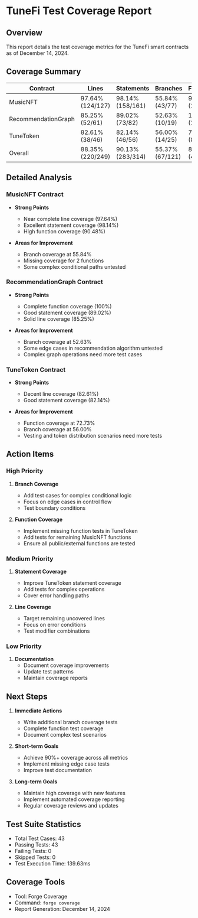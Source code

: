 # TuneFi Test Coverage Report

## Overview
This report details the test coverage metrics for the TuneFi smart contracts as of December 14, 2024.

## Coverage Summary

| Contract               | Lines          | Statements     | Branches       | Functions     |
|-----------------------|----------------|----------------|----------------|---------------|
| MusicNFT              | 97.64% (124/127)| 98.14% (158/161)| 55.84% (43/77) | 90.48% (19/21)|
| RecommendationGraph   | 85.25% (52/61) | 89.02% (73/82) | 52.63% (10/19) | 100.00% (10/10)|
| TuneToken             | 82.61% (38/46) | 82.14% (46/56) | 56.00% (14/25) | 72.73% (8/11) |
| Overall              | 88.35% (220/249)| 90.13% (283/314)| 55.37% (67/121)| 80.00% (40/50)|

## Detailed Analysis

### MusicNFT Contract
- **Strong Points**
  - Near complete line coverage (97.64%)
  - Excellent statement coverage (98.14%)
  - High function coverage (90.48%)
  
- **Areas for Improvement**
  - Branch coverage at 55.84%
  - Missing coverage for 2 functions
  - Some complex conditional paths untested

### RecommendationGraph Contract
- **Strong Points**
  - Complete function coverage (100%)
  - Good statement coverage (89.02%)
  - Solid line coverage (85.25%)
  
- **Areas for Improvement**
  - Branch coverage at 52.63%
  - Some edge cases in recommendation algorithm untested
  - Complex graph operations need more test cases

### TuneToken Contract
- **Strong Points**
  - Decent line coverage (82.61%)
  - Good statement coverage (82.14%)
  
- **Areas for Improvement**
  - Function coverage at 72.73%
  - Branch coverage at 56.00%
  - Vesting and token distribution scenarios need more tests

## Action Items

### High Priority
1. **Branch Coverage**
   - Add test cases for complex conditional logic
   - Focus on edge cases in control flow
   - Test boundary conditions

2. **Function Coverage**
   - Implement missing function tests in TuneToken
   - Add tests for remaining MusicNFT functions
   - Ensure all public/external functions are tested

### Medium Priority
1. **Statement Coverage**
   - Improve TuneToken statement coverage
   - Add tests for complex operations
   - Cover error handling paths

2. **Line Coverage**
   - Target remaining uncovered lines
   - Focus on error conditions
   - Test modifier combinations

### Low Priority
1. **Documentation**
   - Document coverage improvements
   - Update test patterns
   - Maintain coverage reports

## Next Steps

1. **Immediate Actions**
   - Write additional branch coverage tests
   - Complete function test coverage
   - Document complex test scenarios

2. **Short-term Goals**
   - Achieve 90%+ coverage across all metrics
   - Implement missing edge case tests
   - Improve test documentation

3. **Long-term Goals**
   - Maintain high coverage with new features
   - Implement automated coverage reporting
   - Regular coverage reviews and updates

## Test Suite Statistics

- Total Test Cases: 43
- Passing Tests: 43
- Failing Tests: 0
- Skipped Tests: 0
- Test Execution Time: 139.63ms

## Coverage Tools

- Tool: Forge Coverage
- Command: `forge coverage`
- Report Generation: December 14, 2024
